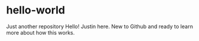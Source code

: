 # hello-world
Just another repository
Hello!
Justin here. New to Github and ready to learn more about how this works.
